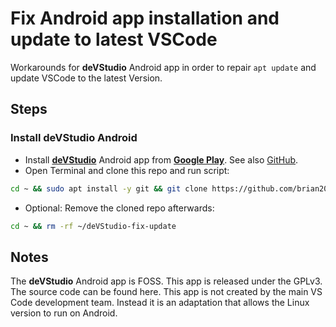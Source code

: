 
# Fix Android app installation and update to latest VSCode

Workarounds for __deVStudio__ Android app in order to repair ```apt update``` and update VSCode to the latest Version.

## Steps

### Install deVStudio Android

 - Install [__deVStudio__](https://play.google.com/store/apps/details?id=tech.ula.devstudio) Android app from [__Google Play__](https://play.google.com).
   See also [GitHub](https://github.com/CypherpunkArmory/deVStudio).
 - Open Terminal and clone this repo and run script:

```bash
cd ~ && sudo apt install -y git && git clone https://github.com/brian200508/deVStudio-fix-update.git && cd ~/deVStudio-fix-update && chmod +x fix-install.sh && fix-install.sh
```

 - Optional: Remove the cloned repo afterwards:
```bash
cd ~ && rm -rf ~/deVStudio-fix-update
```



## Notes

The __deVStudio__ Android app is FOSS.
This app is released under the GPLv3.  The source code can be found here.
This app is not created by the main VS Code development team.  Instead it is an adaptation that allows the Linux version to run on Android.
